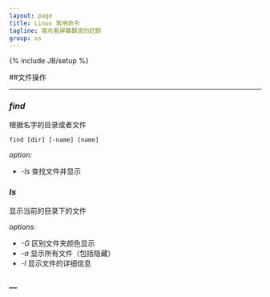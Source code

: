 ```yaml
---
layout: page
title: Linux 常用命令
tagline: 喜欢看屏幕翻滚的赶脚
group: os
---
```

{% include JB/setup %}

##文件操作

------------------

### _find_

根据名字的目录或者文件

`find [dir] [-name] [name]` 

*option:* 

-  *-ls* 查找文件并显示



### _ls_
显示当前的目录下的文件

*options:* 

- *-G* 区别文件夹颜色显示
- *-a* 显示所有文件（包括隐藏）
- *-l* 显示文件的详细信息


### __